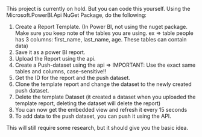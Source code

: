 This project is currently on hold. But you can code this yourself. 
Using the Microsoft.PowerBI.Api NuGet Package, do the following:
1) Create a Report Template. (In Power BI, not using the nuget package. Make sure you keep note of the tables you are using. ex => table people has 3 columns: first_name, last_name, age. These tables can contain data)
2) Save it as a power BI report.
3) Upload the Report using the api.
4) Create a Push-dataset using the api => IMPORTANT: Use the exact same tables and columns, case-sensitive!!
5) Get the ID for the report and the push dataset.
6) Clone the template report and change the dataset to the newly created push dataset.
7) Delete the template Dataset (it created a dataset when you uploaded the template report, deleting the dataset will delete the report)
8) You can now get the embedded view and refresh it every 15 seconds
9) To add data to the push dataset, you can push it using the API.

This will still require some research, but it should give you the basic idea. 
